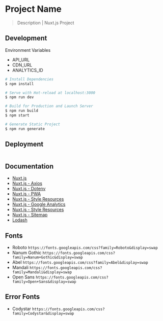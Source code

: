 # Project Name

> Description | Nuxt.js Project


## Development

Environment Variables
* API_URL
* CDN_URL
* ANALYTICS_ID

``` bash
# Install Dependencies
$ npm install

# Serve with Hot-reload at localhost:3000
$ npm run dev

# Build for Production and Launch Server
$ npm run build
$ npm start

# Generate Static Project
$ npm run generate
```


## Deployment

```bash
```


## Documentation

* [Nuxt.js](https://nuxtjs.org)
* [Nuxt.js - Axios](https://axios.nuxtjs.org/usage)
* [Nuxt.js - Dotenv](https://github.com/nuxt-community/dotenv-module)
* [Nuxt.js - PWA](https://github.com/nuxt-community/pwa-module)
* [Nuxt.js - Style Resources](https://github.com/nuxt-community/style-resources-module)
* [Nuxt.js - Google Analytics](https://github.com/nuxt-community/analytics-module)
* [Nuxt.js - Style Resources](https://github.com/nuxt-community/style-resources-module)
* [Nuxt.js - Sitemap](https://github.com/nuxt-community/sitemap-module)
* [Lodash](https://lodash.com/)


## Fonts

* Roboto `https://fonts.googleapis.com/css?family=Roboto&display=swap`
* Nanum Gothic `https://fonts.googleapis.com/css?family=Nanum+Gothic&display=swap`
* Abel `https://fonts.googleapis.com/css?family=Abel&display=swap`
* Mandali `https://fonts.googleapis.com/css?family=Mandali&display=swap`
* Open Sans `https://fonts.googleapis.com/css?family=Open+Sans&display=swap`


## Error Fonts

* Codystar `https://fonts.googleapis.com/css?family=Codystar&display=swap`
